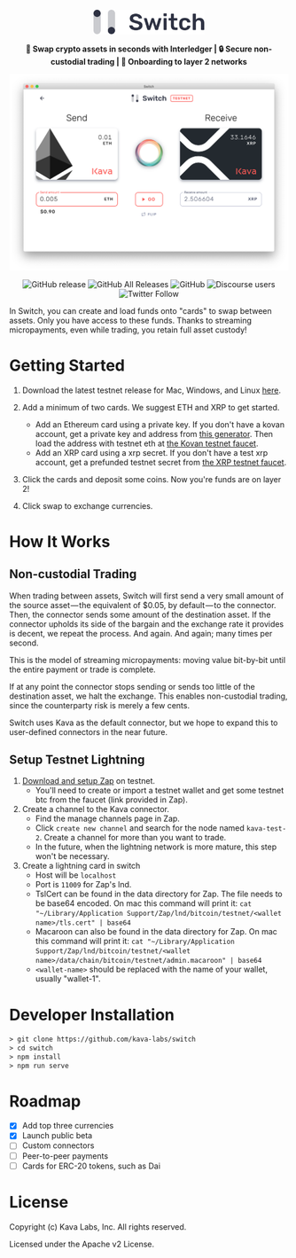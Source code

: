 <p align="center"><img src="./src/assets/switch-logo.svg" width="200" /></p>
<p align="center"><b>
🏁 Swap crypto assets in seconds with Interledger | 🔒 Secure non-custodial trading | 💸 Onboarding to layer 2 networks
</b></p>

![Switch home screen](./screenshots/swap-alt.png)

<!--![Switch swap screen](./screenshots/screenshot-swap.jpg)-->
<div align="center">

![GitHub release](https://img.shields.io/github/release/Kava-Labs/switch.svg)
![GitHub All Releases](https://img.shields.io/github/downloads/kava-labs/switch/total.svg)
![GitHub](https://img.shields.io/github/license/Kava-Labs/switch.svg)
![Discourse users](https://img.shields.io/discourse/https/forum.interledger.org/users.svg)
![Twitter Follow](https://img.shields.io/twitter/follow/kava_labs.svg?label=Follow&style=social)

</div>

In Switch, you can create and load funds onto "cards" to swap between assets. Only you have access to these funds. Thanks to streaming micropayments, even while trading, you retain full asset custody!

# Getting Started

 1) Download the latest testnet release for Mac, Windows, and Linux [here](https://github.com/Kava-Labs/switch/releases/latest).

 2) Add a minimum of two cards. We suggest ETH and XRP to get started.
 
    - Add an Ethereum card using a private key. If you don't have a kovan account, get a private key and address from [this generator](https://vanity-eth.tk). Then load the address with testnet eth at [the Kovan testnet faucet](https://faucet.kovan.network/).
    - Add an XRP card using a xrp secret. If you don't have a test xrp account, get a prefunded testnet secret from [the XRP testnet faucet](https://developers.ripple.com/xrp-test-net-faucet.html).

 3) Click the cards and deposit some coins. Now you're funds are on layer 2!

 4) Click swap to exchange currencies.

# How It Works
## Non-custodial Trading

When trading between assets, Switch will first send a very small amount of the source asset — the equivalent of $0.05, by default — to the connector. Then, the connector sends some amount of the destination asset. If the connector upholds its side of the bargain and the exchange rate it provides is decent, we repeat the process. And again. And again; many times per second.

This is the model of streaming micropayments: moving value bit-by-bit until the entire payment or trade is complete.

If at any point the connector stops sending or sends too little of the destination asset, we halt the exchange. This enables non-custodial trading, since the counterparty risk is merely a few cents.

Switch uses Kava as the default connector, but we hope to expand this to user-defined connectors in the near future.

## Setup Testnet Lightning
 1) [Download and setup Zap](https://github.com/LN-Zap/zap-desktop#install) on testnet.
    - You'll need to create or import a testnet wallet and get some testnet btc from the faucet (link provided in Zap).
 2) Create a channel to the Kava connector.
    - Find the manage channels page in Zap.
    - Click `create new channel` and search for the node named `kava-test-2`. Create a channel for more than you want to trade.
    - In the future, when the lightning network is more mature, this step won't be necessary.
 3) Create a lightning card in switch
    - Host will be `localhost`
    - Port is `11009` for Zap's lnd.
    - TslCert can be found in the data directory for Zap. The file needs to be base64 encoded. On mac this command will print it: `cat "~/Library/Application Support/Zap/lnd/bitcoin/testnet/<wallet name>/tls.cert" | base64`
    - Macaroon can also be found in the data directory for Zap. On mac this command will print it: `cat "~/Library/Application Support/Zap/lnd/bitcoin/testnet/<wallet name>/data/chain/bitcoin/testnet/admin.macaroon" | base64`
    - `<wallet-name>` should be replaced with the name of your wallet, usually "wallet-1".
<!--
## Links
 - [FAQs](./docs/faq.md)
 - [Understanding Layer 2]()
 - [What is interledger]()
 -->

# Developer Installation

    > git clone https://github.com/kava-labs/switch
    > cd switch
    > npm install
    > npm run serve

# Roadmap

- [x] Add top three currencies
- [x] Launch public beta
- [ ] Custom connectors
- [ ] Peer-to-peer payments
- [ ] Cards for ERC-20 tokens, such as Dai

# License
Copyright (c) Kava Labs, Inc. All rights reserved.

Licensed under the Apache v2 License.